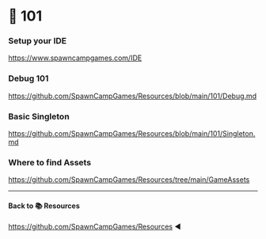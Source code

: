 # 📙 101

### Setup your IDE
https://www.spawncampgames.com/IDE

### Debug 101
https://github.com/SpawnCampGames/Resources/blob/main/101/Debug.md

### Basic Singleton
https://github.com/SpawnCampGames/Resources/blob/main/101/Singleton.md

### Where to find Assets
https://github.com/SpawnCampGames/Resources/tree/main/GameAssets

---

#### Back to 📚 Resources 
https://github.com/SpawnCampGames/Resources ◀️
